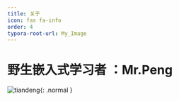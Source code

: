 ```yaml
---
title: 关于
icon: fas fa-info
order: 4
typora-root-url: My_Image
---
```


# 野生嵌入式学习者 ：Mr.Peng



![tiandeng](/assets/img/images/tiandeng.jpg){: .normal }

